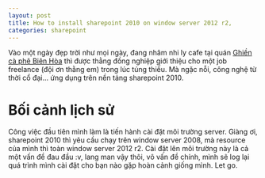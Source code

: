 ```yaml
---
layout: post
title: How to install sharepoint 2010 on window server 2012 r2,
categories: sharepoint
---
```


Vào một ngày đẹp trời như mọi ngày, đang nhâm nhi ly cafe tại quán [Ghiền cà phê Biên Hòa](https://www.facebook.com/ghiencafebienhoa) thì được thằng đồng nghiệp giới thiệu cho một job freelance (đội ơn thằng em) trong lúc túng thiếu. Mà ngặc nỗi, công nghệ từ thời cổ đại... ứng dụng trên nền tảng sharepoint 2010.

# Bối cảnh lịch sử
Công việc đầu tiên mình làm là tiến hành cài đặt môi trường server. Giàng ơi, sharepoint 2010 thì yêu cầu chạy trên window server 2008, mà resource của mình thì toàn window server 2012 r2. Cài đặt lên môi trường này là cả một vấn đề đau đầu :v, lang man vậy thôi, vô vấn đề chính, mình sẽ log lại quá trình mình cài đặt cho bạn nào gặp hoàn cảnh giống mình. Let go.



